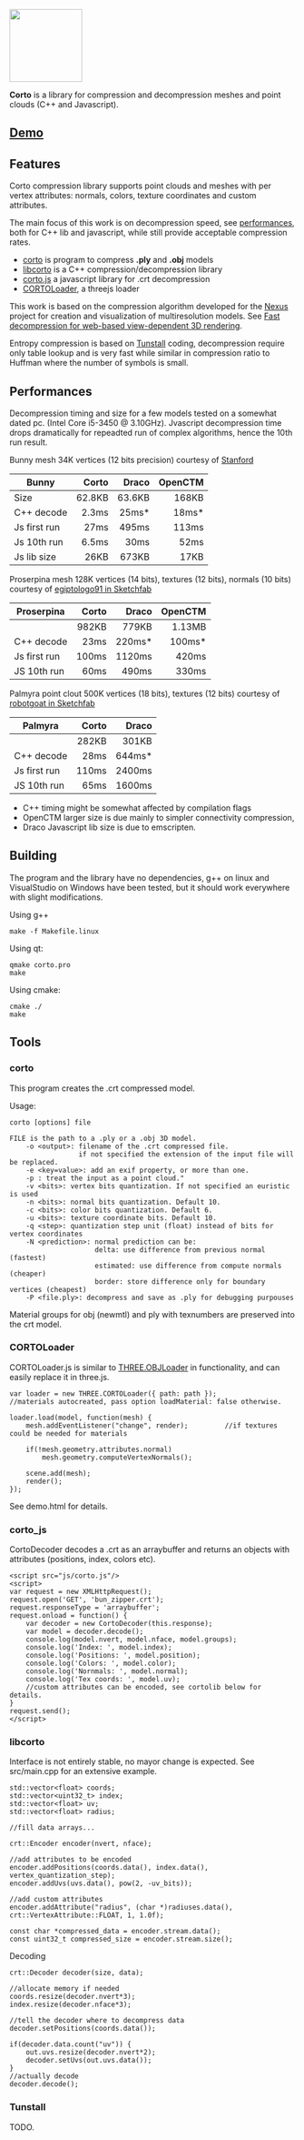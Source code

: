 <p><img width="128" src="http://pc-ponchio.isti.cnr.it/corto/img/logo1.svg"></p>

**Corto** is a library for compression and decompression meshes and point clouds (C++ and Javascript).

## [Demo](http://vcg.isti.cnr.it/corto/index.html)

## Features

Corto compression library supports point clouds and meshes with per vertex attributes: normals, colors,
texture coordinates and custom attributes.

The main focus of this work is on decompression speed, see [performances](#performances), both for C++ lib and javascript,
while still provide acceptable compression rates.

* [corto](#corto) is program to compress **.ply** and **.obj** models
* [libcorto](#libcorto) is a C++ compression/decompression library
* [corto.js](#corto_js) a javascript library for .crt decompression
* [CORTOLoader](#cortoloader), a threejs loader

This work is based on the compression algorithm developed for the 
[Nexus](https://github.com/cnr-isti-vclab/nexus) project for creation
and visualization of multiresolution models. See [Fast decompression for web-based view-dependent 3D rendering](http://vcg.isti.cnr.it/Publications/2015/PD15/).

Entropy compression is based on [Tunstall](#tunstall) coding, decompression require only table lookup and is very fast while
similar in compression ratio to Huffman where the number of symbols is small.


## Performances

Decompression timing and size for a few models tested on a somewhat dated pc. (Intel Core i5-3450 @ 3.10GHz).
Jvascript decompression time drops dramatically for repeadted run of complex algorithms, hence the 10th run result.

Bunny mesh 34K vertices (12 bits precision) courtesy of [Stanford](http://graphics.stanford.edu/data/3Dscanrep/)

| Bunny           | Corto   | Draco  | OpenCTM |
| -------------   | ------:| ------:| -------:|
| Size            | 62.8KB | 63.6KB |   168KB |
| C++ decode      |  2.3ms |   25ms* |    18ms* |
| Js first run    |   27ms |  495ms |   113ms |
| Js 10th run     |  6.5ms |   30ms |    52ms |
| Js lib size     |   26KB |  673KB |    17KB |


Proserpina mesh 128K vertices (14 bits), textures (12 bits), normals (10 bits) courtesy of [egiptologo91 in Sketchfab](https://sketchfab.com/models/dd671b1fc15c481b8592284e155cd8cb)

| Proserpina      | Corto   | Draco  | OpenCTM |
| -------------   | -------:| ------:| -------:|
|                 |   982KB |  779KB |  1.13MB |
| C++ decode      |    23ms | 220ms* |  100ms* |
| Js first run    |   100ms | 1120ms |   420ms |
| JS 10th run     |    60ms |  490ms |   330ms |


Palmyra point clout 500K vertices (18 bits), textures (12 bits) courtesy of [robotgoat in Sketchfab](https://sketchfab.com/models/13227e6ed7c44bdd9af2870dc68ca63e)

| Palmyra         | Corto   | Draco  |
| -------------   | -------:| ------:|
|                 |   282KB |  301KB |
| C++ decode      |    28ms | 644ms* |
| Js first run    |    110ms | 2400ms |
| JS 10th run     |    65ms | 1600ms |


* C++ timing might be somewhat affected by compilation flags
* OpenCTM larger size is due mainly to simpler connectivity compression, 
* Draco Javascript lib size is due to emscripten.

## Building 

The program and the library have no dependencies, g++ on linux and VisualStudio on Windows have been tested,
but it should work everywhere with slight modifications.

Using g++

	make -f Makefile.linux

Using qt:

	qmake corto.pro
	make

Using cmake:

	cmake ./
	make


## Tools

### corto

This program creates the .crt compressed model.

Usage: 

	corto [options] file

	FILE is the path to a .ply or a .obj 3D model.
		-o <output>: filename of the .crt compressed file.
		             if not specified the extension of the input file will be replaced.
		-e <key=value>: add an exif property, or more than one.
		-p : treat the input as a point cloud."
		-v <bits>: vertex bits quantization. If not specified an euristic is used
		-n <bits>: normal bits quantization. Default 10.
		-c <bits>: color bits quantization. Default 6.
		-u <bits>: texture coordinate bits. Default 10.
		-q <step>: quantization step unit (float) instead of bits for vertex coordinates
		-N <prediction>: normal prediction can be:
		                 delta: use difference from previous normal (fastest)
		                 estimated: use difference from compute normals (cheaper)
		                 border: store difference only for boundary vertices (cheapest)
		-P <file.ply>: decompress and save as .ply for debugging purpouses

Material groups for obj (newmtl) and ply with texnumbers are preserved into the crt model.

### CORTOLoader

CORTOLoader.js is similar to [THREE.OBJLoader](https://threejs.org/docs/index.html#examples/loaders/OBJLoader) in functionality, and can easily replace it in three.js.

	var loader = new THREE.CORTOLoader({ path: path });  
	//materials autocreated, pass option loadMaterial: false otherwise.

	loader.load(model, function(mesh) {
		mesh.addEventListener("change", render);         //if textures could be needed for materials

		if(!mesh.geometry.attributes.normal)
			mesh.geometry.computeVertexNormals();

		scene.add(mesh); 
		render();
	});

See demo.html for details.

### corto_js

CortoDecoder decodes a .crt as an arraybuffer and returns an objects with attributes (positions, index, colors etc).

	<script src="js/corto.js"/>
	<script>
	var request = new XMLHttpRequest();
	request.open('GET', 'bun_zipper.crt');
	request.responseType = 'arraybuffer';
	request.onload = function() {
		var decoder = new CortoDecoder(this.response);
		var model = decoder.decode();
		console.log(model.nvert, model.nface, model.groups);
		console.log('Index: ', model.index);
		console.log('Positions: ', model.position);
		console.log('Colors: ', model.color);
		console.log('Nornmals: ', model.normal);
		console.log('Tex coords: ', model.uv);
		//custom attributes can be encoded, see cortolib below for details.
	}
	request.send();
	</script>

### libcorto

Interface is not entirely stable, no mayor change is expected.
See src/main.cpp for an extensive example.


	std::vector<float> coords;
	std::vector<uint32_t> index;
	std::vector<float> uv;
	std::vector<float> radius;
	
	//fill data arrays...
	
	crt::Encoder encoder(nvert, nface);
	
	//add attributes to be encoded
	encoder.addPositions(coords.data(), index.data(), vertex_quantization_step);
	encoder.addUvs(uvs.data(), pow(2, -uv_bits));
	
	//add custom attributes
	encoder.addAttribute("radius", (char *)radiuses.data(), crt::VertexAttribute::FLOAT, 1, 1.0f);
	
	const char *compressed_data = encoder.stream.data();
	const uint32_t compressed_size = encoder.stream.size();

Decoding

	crt::Decoder decoder(size, data);
	
	//allocate memory if needed
	coords.resize(decoder.nvert*3);
	index.resize(decoder.nface*3);
	
	//tell the decoder where to decompress data
	decoder.setPositions(coords.data());
	
	if(decoder.data.count("uv")) {
		out.uvs.resize(decoder.nvert*2);
		decoder.setUvs(out.uvs.data());
	}
	//actually decode
	decoder.decode();


### Tunstall

TODO.
